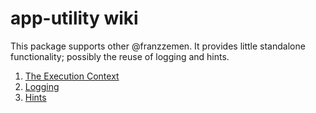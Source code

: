 # app-utility wiki 

This package supports other @franzzemen.  It provides little standalone functionality; possibly the reuse of logging 
and hints.  

1. [The Execution Context](./execution-context.md)
2. [Logging](./log/logger-adapter.md)
3. [Hints](./hints.md)

